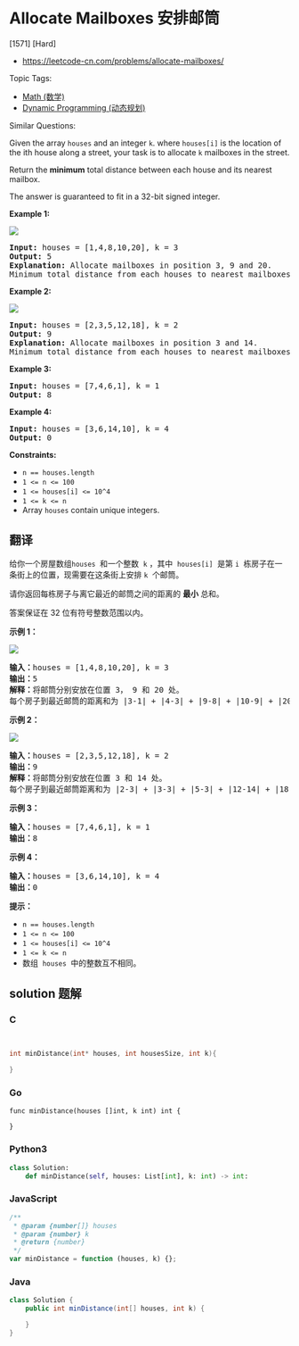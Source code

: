 # Allocate Mailboxes 安排邮筒

[1571] [Hard]

- https://leetcode-cn.com/problems/allocate-mailboxes/

Topic Tags:

- [Math (数学)](https://leetcode-cn.com/tag/math/)
- [Dynamic Programming (动态规划)](https://leetcode-cn.com/tag/dynamic-programming/)

Similar Questions:

Given the array `houses` and an integer `k`. where `houses[i]` is the location of the ith house along a street, your task is to allocate `k` mailboxes in the street.

Return the **minimum** total distance between each house and its nearest mailbox.

The answer is guaranteed to fit in a 32-bit signed integer.

**Example 1:**

![](https://assets.leetcode.com/uploads/2020/05/07/sample_11_1816.png)

<pre><strong>Input:</strong> houses = [1,4,8,10,20], k = 3
<strong>Output:</strong> 5
<strong>Explanation: </strong>Allocate mailboxes in position 3, 9 and 20.
Minimum total distance from each houses to nearest mailboxes is |3-1| + |4-3| + |9-8| + |10-9| + |20-20| = 5 
</pre>

**Example 2:**

**![](https://assets.leetcode.com/uploads/2020/05/07/sample_2_1816.png)**

<pre><strong>Input:</strong> houses = [2,3,5,12,18], k = 2
<strong>Output:</strong> 9
<strong>Explanation: </strong>Allocate mailboxes in position 3 and 14.
Minimum total distance from each houses to nearest mailboxes is |2-3| + |3-3| + |5-3| + |12-14| + |18-14| = 9.
</pre>

**Example 3:**

<pre><strong>Input:</strong> houses = [7,4,6,1], k = 1
<strong>Output:</strong> 8
</pre>

**Example 4:**

<pre><strong>Input:</strong> houses = [3,6,14,10], k = 4
<strong>Output:</strong> 0
</pre>

**Constraints:**

- `n == houses.length`
- `1 <= n <= 100`
- `1 <= houses[i] <= 10^4`
- `1 <= k <= n`
- Array `houses` contain unique integers.

## 翻译

给你一个房屋数组`houses`  和一个整数  `k` ，其中  `houses[i]`  是第 `i`  栋房子在一条街上的位置，现需要在这条街上安排 `k`  个邮筒。

请你返回每栋房子与离它最近的邮筒之间的距离的 **最小** 总和。

答案保证在 32 位有符号整数范围以内。

**示例 1：**

![](https://assets.leetcode-cn.com/aliyun-lc-upload/uploads/2020/06/13/sample_11_1816.png)

<pre><strong>输入：</strong>houses = [1,4,8,10,20], k = 3
<strong>输出：</strong>5
<strong>解释：</strong>将邮筒分别安放在位置 3， 9 和 20 处。
每个房子到最近邮筒的距离和为 |3-1| + |4-3| + |9-8| + |10-9| + |20-20| = 5 。
</pre>

**示例 2：**

**![](https://assets.leetcode-cn.com/aliyun-lc-upload/uploads/2020/06/13/sample_2_1816.png)**

<pre><strong>输入：</strong>houses = [2,3,5,12,18], k = 2
<strong>输出：</strong>9
<strong>解释：</strong>将邮筒分别安放在位置 3 和 14 处。
每个房子到最近邮筒距离和为 |2-3| + |3-3| + |5-3| + |12-14| + |18-14| = 9 。
</pre>

**示例 3：**

<pre><strong>输入：</strong>houses = [7,4,6,1], k = 1
<strong>输出：</strong>8
</pre>

**示例 4：**

<pre><strong>输入：</strong>houses = [3,6,14,10], k = 4
<strong>输出：</strong>0
</pre>

**提示：**

- `n == houses.length`
- `1 <= n <= 100`
- `1 <= houses[i] <= 10^4`
- `1 <= k <= n`
- 数组  `houses`  中的整数互不相同。

## solution 题解

### C

```c


int minDistance(int* houses, int housesSize, int k){

}
```

### Go

```golang
func minDistance(houses []int, k int) int {

}
```

### Python3

```python
class Solution:
    def minDistance(self, houses: List[int], k: int) -> int:
```

### JavaScript

```javascript
/**
 * @param {number[]} houses
 * @param {number} k
 * @return {number}
 */
var minDistance = function (houses, k) {};
```

### Java

```java
class Solution {
    public int minDistance(int[] houses, int k) {

    }
}
```
